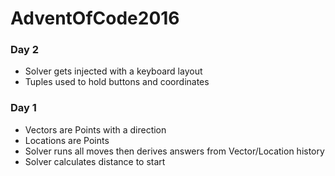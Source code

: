 # AdventOfCode2016

### Day 2
- Solver gets injected with a keyboard layout
- Tuples used to hold buttons and coordinates

### Day 1
- Vectors are Points with a direction
- Locations are Points
- Solver runs all moves then derives answers from Vector/Location history
- Solver calculates distance to start
